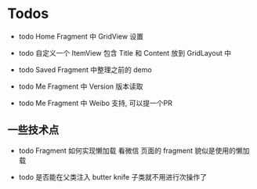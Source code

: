 # Todos


- todo Home Fragment 中 GridView 设置
- todo 自定义一个 ItemView 包含 Title 和 Content 放到 GridLayout 中

- todo Saved Fragment 中整理之前的 demo


- todo Me Fragment 中 Version 版本读取
- todo Me Fragment 中 Weibo 支持, 可以提一个PR



## 一些技术点
- todo Fragment 如何实现懒加载
  看微信 页面的 fragment 貌似是使用的懒加载



- todo 是否能在父类注入 butter knife 子类就不用进行次操作了




